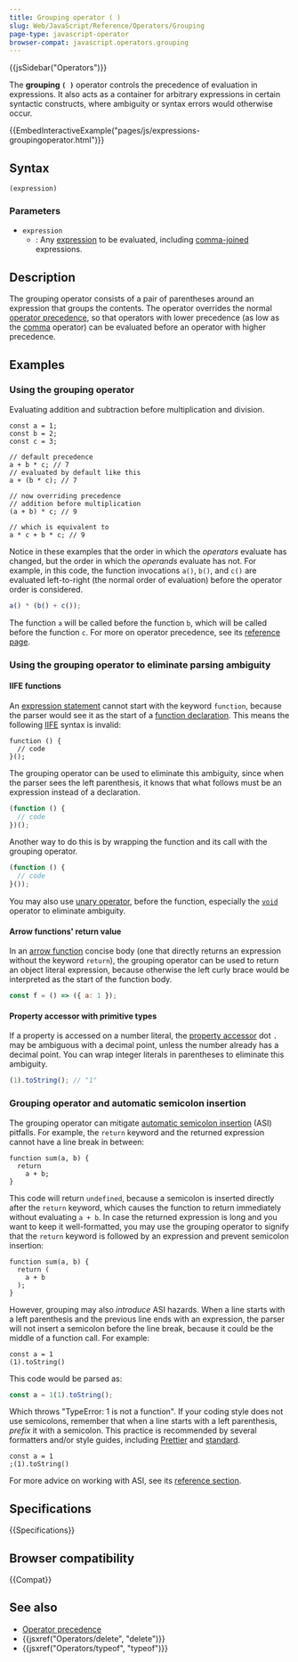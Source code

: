 ```yaml
---
title: Grouping operator ( )
slug: Web/JavaScript/Reference/Operators/Grouping
page-type: javascript-operator
browser-compat: javascript.operators.grouping
---
```


{{jsSidebar("Operators")}}

The **grouping `( )`** operator controls the precedence of evaluation in expressions. It also acts as a container for arbitrary expressions in certain syntactic constructs, where ambiguity or syntax errors would otherwise occur.

{{EmbedInteractiveExample("pages/js/expressions-groupingoperator.html")}}

## Syntax

```js-nolint
(expression)
```

### Parameters

- `expression`
  - : Any [expression](/en-US/docs/Web/JavaScript/Reference/Operators) to be evaluated, including [comma-joined](/en-US/docs/Web/JavaScript/Reference/Operators/Comma_operator) expressions.

## Description

The grouping operator consists of a pair of parentheses around an expression that groups the contents. The operator overrides the normal [operator precedence](/en-US/docs/Web/JavaScript/Reference/Operators/Operator_precedence), so that operators with lower precedence (as low as the [comma](/en-US/docs/Web/JavaScript/Reference/Operators/Comma_operator) operator) can be evaluated before an operator with higher precedence.

## Examples

### Using the grouping operator

Evaluating addition and subtraction before multiplication and division.

```js-nolint
const a = 1;
const b = 2;
const c = 3;

// default precedence
a + b * c; // 7
// evaluated by default like this
a + (b * c); // 7

// now overriding precedence
// addition before multiplication
(a + b) * c; // 9

// which is equivalent to
a * c + b * c; // 9
```

Notice in these examples that the order in which the _operators_ evaluate has changed, but the order in which the _operands_ evaluate has not. For example, in this code, the function invocations `a()`, `b()`, and `c()` are evaluated left-to-right (the normal order of evaluation) before the operator order is considered.

```js
a() * (b() + c());
```

The function `a` will be called before the function `b`, which will be called before the function `c`. For more on operator precedence, see its [reference page](/en-US/docs/Web/JavaScript/Reference/Operators/Operator_precedence).

### Using the grouping operator to eliminate parsing ambiguity

#### IIFE functions

An [expression statement](/en-US/docs/Web/JavaScript/Reference/Statements/Expression_statement) cannot start with the keyword `function`, because the parser would see it as the start of a [function declaration](/en-US/docs/Web/JavaScript/Reference/Statements/function). This means the following [IIFE](/en-US/docs/Glossary/IIFE) syntax is invalid:

```js-nolint example-bad
function () {
  // code
}();
```

The grouping operator can be used to eliminate this ambiguity, since when the parser sees the left parenthesis, it knows that what follows must be an expression instead of a declaration.

```js
(function () {
  // code
})();
```

Another way to do this is by wrapping the function and its call with the grouping operator.

```js
(function () {
  // code
}());
```

You may also use [unary operator](/en-US/docs/Web/JavaScript/Guide/Expressions_and_operators#unary_operators), before the function, especially the [`void`](/en-US/docs/Web/JavaScript/Reference/Operators/void#immediately_invoked_function_expressions) operator to eliminate ambiguity.

#### Arrow functions' return value

In an [arrow function](/en-US/docs/Web/JavaScript/Reference/Functions/Arrow_functions) concise body (one that directly returns an expression without the keyword `return`), the grouping operator can be used to return an object literal expression, because otherwise the left curly brace would be interpreted as the start of the function body.

```js
const f = () => ({ a: 1 });
```

#### Property accessor with primitive types

If a property is accessed on a number literal, the [property accessor](/en-US/docs/Web/JavaScript/Reference/Operators/Property_accessors) dot `.` may be ambiguous with a decimal point, unless the number already has a decimal point. You can wrap integer literals in parentheses to eliminate this ambiguity.

```js
(1).toString(); // "1"
```

<!-- TODO in the future we can add a decorator section -->

### Grouping operator and automatic semicolon insertion

The grouping operator can mitigate [automatic semicolon insertion](/en-US/docs/Web/JavaScript/Reference/Lexical_grammar#automatic_semicolon_insertion) (ASI) pitfalls. For example, the `return` keyword and the returned expression cannot have a line break in between:

```js-nolint example-bad
function sum(a, b) {
  return
    a + b;
}
```

This code will return `undefined`, because a semicolon is inserted directly after the `return` keyword, which causes the function to return immediately without evaluating `a + b`. In case the returned expression is long and you want to keep it well-formatted, you may use the grouping operator to signify that the `return` keyword is followed by an expression and prevent semicolon insertion:

```js-nolint example-good
function sum(a, b) {
  return (
    a + b
  );
}
```

However, grouping may also _introduce_ ASI hazards. When a line starts with a left parenthesis and the previous line ends with an expression, the parser will not insert a semicolon before the line break, because it could be the middle of a function call. For example:

```js-nolint example-bad
const a = 1
(1).toString()
```

This code would be parsed as:

```js
const a = 1(1).toString();
```

Which throws "TypeError: 1 is not a function". If your coding style does not use semicolons, remember that when a line starts with a left parenthesis, _prefix_ it with a semicolon. This practice is recommended by several formatters and/or style guides, including [Prettier](https://prettier.io/docs/en/rationale.html#semicolons) and [standard](https://standardjs.com/rules.html#semicolons).

```js-nolint example-good
const a = 1
;(1).toString()
```

For more advice on working with ASI, see its [reference section](/en-US/docs/Web/JavaScript/Reference/Lexical_grammar#automatic_semicolon_insertion).

## Specifications

{{Specifications}}

## Browser compatibility

{{Compat}}

## See also

- [Operator precedence](/en-US/docs/Web/JavaScript/Reference/Operators/Operator_precedence)
- {{jsxref("Operators/delete", "delete")}}
- {{jsxref("Operators/typeof", "typeof")}}
